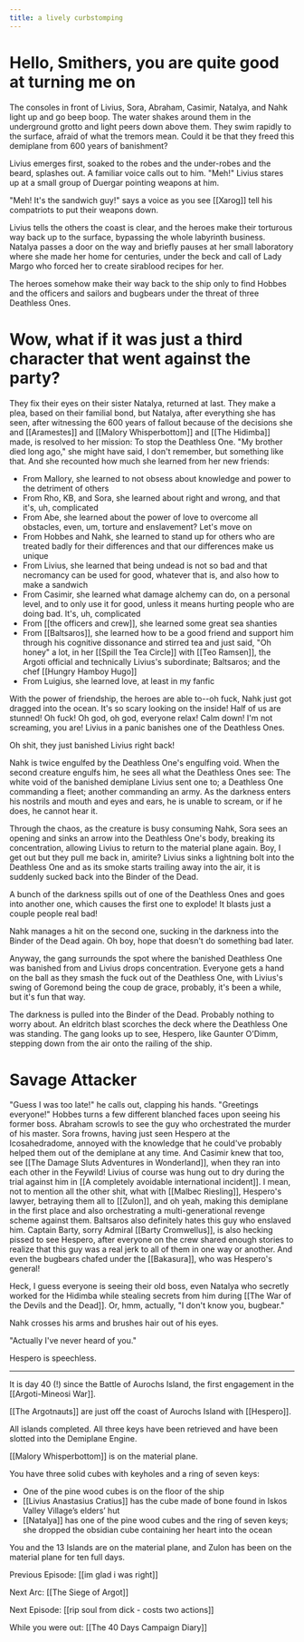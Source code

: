 ```yaml
---
title: a lively curbstomping
---
```


# Hello, Smithers, you are quite good at turning me on
The consoles in front of Livius, Sora, Abraham, Casimir, Natalya, and Nahk light up and go beep boop. The water shakes around them in the underground grotto and light peers down above them. They swim rapidly to the surface, afraid of what the tremors mean. Could it be that they freed this demiplane from 600 years of banishment?

Livius emerges first, soaked to the robes and the under-robes and the beard, splashes out. A familiar voice calls out to him. "Meh!" Livius stares up at a small group of Duergar pointing weapons at him. 

"Meh! It's the sandwich guy!" says a voice as you see [[Xarog]] tell his compatriots to put their weapons down. 

Livius tells the others the coast is clear, and the heroes make their torturous way back up to the surface, bypassing the whole labyrinth business. Natalya passes a door on the way and briefly pauses at her small laboratory where she made her home for centuries, under the beck and call of Lady Margo who forced her to create sirablood recipes for her. 

The heroes somehow make their way back to the ship only to find Hobbes and the officers and sailors and bugbears under the threat of three Deathless Ones. 

# Wow, what if it was just a third character that went against the party?

They fix their eyes on their sister Natalya, returned at last. They make a plea, based on their familial bond, but Natalya, after everything she has seen, after witnessing the 600 years of fallout because of the decisions she and [[Aramestes]] and [[Malory Whisperbottom]] and [[The Hidimba]] made, is resolved to her mission: To stop the Deathless One. "My brother died long ago," she might have said, I don't remember, but something like that. And she recounted how much she learned from her new friends: 

- From Mallory, she learned to not obsess about knowledge and power to the detriment of others
- From Rho, KB, and Sora, she learned about right and wrong, and that it's, uh, complicated
- From Abe, she learned about the power of love to overcome all obstacles, even, um, torture and enslavement? Let's move on
- From Hobbes and Nahk, she learned to stand up for others who are treated badly for their differences and that our differences make us unique 
- From Livius, she learned that being undead is not so bad and that necromancy can be used for good, whatever that is, and also how to make a sandwich
- From Casimir, she learned what damage alchemy can do, on a personal level, and to only use it for good, unless it means hurting people who are doing bad. It's, uh, complicated
- From [[the officers and crew]], she learned some great sea shanties
- From [[Baltsaros]], she learned how to be a good friend and support him through his cognitive dissonance and stirred tea and just said, "Oh honey" a lot, in her [[Spill the Tea Circle]] with [[Teo Ramsen]], the Argoti official and technically Livius's subordinate; Baltsaros; and the chef [[Hungry Hamboy Hugo]] 
- From Luigius, she learned love, at least in my fanfic

With the power of friendship, the heroes are able to--oh fuck, Nahk just got dragged into the ocean. It's so scary looking on the inside! Half of us are stunned! Oh fuck! Oh god, oh god, everyone relax! Calm down! I'm not screaming, you are! Livius in a panic banishes one of the Deathless Ones.

Oh shit, they just banished Livius right back! 

Nahk is twice engulfed by the Deathless One's engulfing void. When the second creature engulfs him, he sees all what the Deathless Ones see: The white void of the banished demiplane Livius sent one to; a Deathless One commanding a fleet; another commanding an army. As the darkness enters his nostrils and mouth and eyes and ears, he is unable to scream, or if he does, he cannot hear it.

Through the chaos, as the creature is busy consuming Nahk, Sora sees an opening and sinks an arrow into the Deathless One's body, breaking its concentration, allowing Livius to return to the material plane again. Boy, I get out but they pull me back in, amirite? Livius sinks a lightning bolt into the Deathless One and as its smoke starts trailing away into the air, it is suddenly sucked back into the Binder of the Dead.

A bunch of the darkness spills out of one of the Deathless Ones and goes into another one, which causes the first one to explode! It blasts just a couple people real bad!

Nahk manages a hit on the second one, sucking in the darkness into the Binder of the Dead again. Oh boy, hope that doesn't do something bad later. 

Anyway, the gang surrounds the spot where the banished Deathless One was banished from and Livius drops concentration. Everyone gets a hand on the ball as they smash the fuck out of the Deathless One, with Livius's swing of Goremond being the coup de grace, probably, it's been a while, but it's fun that way. 

The darkness is pulled into the Binder of the Dead. Probably nothing to worry about. An eldritch blast scorches the deck where the Deathless One was standing. The gang looks up to see, Hespero, like Gaunter O'Dimm, stepping down from the air onto the railing of the ship. 

# Savage Attacker

"Guess I was too late!" he calls out, clapping his hands. "Greetings everyone!" Hobbes turns a few different blanched faces upon seeing his former boss. Abraham scrowls to see the guy who orchestrated the murder of his master. Sora frowns, having just seen Hespero at the Icosahedradome, annoyed with the knowledge that he could've probably helped them out of the demiplane at any time. And Casimir knew that too, see [[The Damage Sluts Adventures in Wonderland]], when they ran into each other in the Feywild! Livius of course was hung out to dry during the trial against him in [[A completely avoidable international incident]]. I mean, not to mention all the other shit, what with [[Malbec Riesling]], Hespero's lawyer, betraying them all to [[Zulon]], and oh yeah, making this demiplane in the first place and also orchestrating a multi-generational revenge scheme against them. Baltsaros also definitely hates this guy who enslaved him. Captain Barty, sorry Admiral [[Barty Cromwellus]], is also hecking pissed to see Hespero, after everyone on the crew shared enough stories to realize that this guy was a real jerk to all of them in one way or another. And even the bugbears chafed under the [[Bakasura]], who was Hespero's general! 

Heck, I guess everyone is seeing their old boss, even Natalya who secretly worked for the Hidimba while stealing secrets from him during [[The War of the Devils and the Dead]]. Or, hmm, actually, "I don't know you, bugbear."

Nahk crosses his arms and brushes hair out of his eyes. 

"Actually I've never heard of you."

Hespero is speechless.

---
It is day 40 (!) since the Battle of Aurochs Island, the first engagement in the [[Argoti-Mineosi War]].

[[The Argotnauts]] are just off the coast of Aurochs Island with [[Hespero]]. 

All islands completed. All three keys have been retrieved and have been slotted into the Demiplane Engine.

[[Malory Whisperbottom]] is on the material plane.

You have three solid cubes with keyholes and a ring of seven keys:

-   One of the pine wood cubes is on the floor of the ship
-   [[Livius Anastasius Cratius]] has the cube made of bone found in Iskos Valley Village’s elders’ hut
-   [[Natalya]] has one of the pine wood cubes and the ring of seven keys; she dropped the obsidian cube containing her heart into the ocean

You and the 13 Islands are on the material plane, and Zulon has been on the material plane for ten full days.

Previous Episode: [[im glad i was right]]

Next Arc: [[The Siege of Argot]]

Next Episode: [[rip soul from dick - costs two actions]]

While you were out: [[The 40 Days Campaign Diary]]